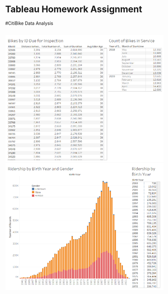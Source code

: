 # Tableau Homework Assignment
#CitiBike Data Analysis

##

![](screenshots/BikeIds.png)
![](screenshots/BirthYearandGender.png)
